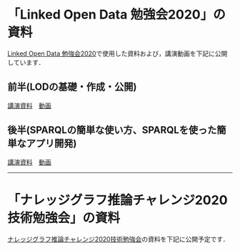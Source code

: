 # 「Linked Open Data 勉強会2020」の資料
[Linked Open Data 勉強会2020](https://lod-ws-2020.peatix.com/view)で使用した資料および，講演動画を下記に公開しています．

## 前半(LODの基礎・作成・公開)
[講演資料](https://www.slideshare.net/KnowledgeGraph/linked-open-data2020-lod)　[動画](https://www.dropbox.com/s/zzq3j8pnl1rz7gt/LOD-2020-0826-01.mp4?dl=0)

## 後半(SPARQLの簡単な使い方、SPARQLを使った簡単なアプリ開発)
[講演資料](https://www.slideshare.net/KnowledgeGraph/linked-open-data2020-sparqlsparql/)　[動画](https://www.dropbox.com/s/cn2now3roe87fvg/LOD-2020-0826-02.mp4?dl=0)


---
# 「ナレッジグラフ推論チャレンジ2020技術勉強会」の資料
[ナレッジグラフ推論チャレンジ2020技術勉強会](https://kgrc2020ws.peatix.com/)の資料を下記に公開予定です．



